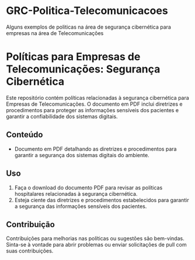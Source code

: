 # GRC-Politica-Telecomunicacoes
Alguns exemplos de politicas na área de segurança cibernética para empresas na área de Telecomunicações 

# Políticas para  Empresas de Telecomunicações: Segurança Cibernética

Este repositório contém políticas relacionadas à segurança cibernética para Empresas de Telecomunicações. O documento em PDF inclui diretrizes e procedimentos para proteger as informações sensíveis dos pacientes e garantir a confiabilidade dos sistemas digitais.

## Conteúdo

- Documento em PDF detalhando as diretrizes e procedimentos para garantir a segurança dos sistemas digitais do ambiente.

## Uso

1. Faça o download do documento PDF para revisar as políticas hospitalares relacionadas à segurança cibernética.
2. Esteja ciente das diretrizes e procedimentos estabelecidos para garantir a segurança das informações sensíveis dos pacientes.

## Contribuição

Contribuições para melhorias nas políticas ou sugestões são bem-vindas. Sinta-se à vontade para abrir problemas ou enviar solicitações de pull com suas contribuições.
